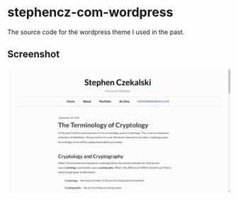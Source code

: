 # stephencz-com-wordpress
The source code for the wordpress theme I used in the past.

## Screenshot
![Screenshot of Website](/screenshots/website.png?raw=true "Screenshot of a Post")
